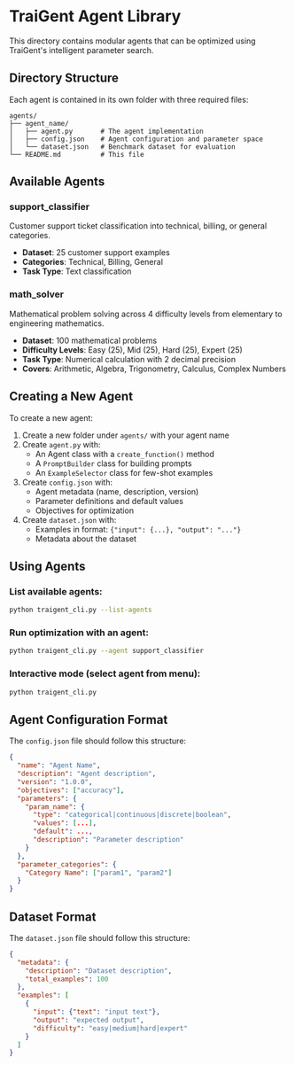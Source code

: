 # TraiGent Agent Library

This directory contains modular agents that can be optimized using TraiGent's intelligent parameter search.

## Directory Structure

Each agent is contained in its own folder with three required files:

```
agents/
├── agent_name/
│   ├── agent.py       # The agent implementation
│   ├── config.json    # Agent configuration and parameter space
│   └── dataset.json   # Benchmark dataset for evaluation
└── README.md          # This file
```

## Available Agents

### support_classifier
Customer support ticket classification into technical, billing, or general categories.
- **Dataset**: 25 customer support examples
- **Categories**: Technical, Billing, General
- **Task Type**: Text classification

### math_solver
Mathematical problem solving across 4 difficulty levels from elementary to engineering mathematics.
- **Dataset**: 100 mathematical problems
- **Difficulty Levels**: Easy (25), Mid (25), Hard (25), Expert (25)
- **Task Type**: Numerical calculation with 2 decimal precision
- **Covers**: Arithmetic, Algebra, Trigonometry, Calculus, Complex Numbers

## Creating a New Agent

To create a new agent:

1. Create a new folder under `agents/` with your agent name
2. Create `agent.py` with:
   - An Agent class with a `create_function()` method
   - A `PromptBuilder` class for building prompts
   - An `ExampleSelector` class for few-shot examples
3. Create `config.json` with:
   - Agent metadata (name, description, version)
   - Parameter definitions and default values
   - Objectives for optimization
4. Create `dataset.json` with:
   - Examples in format: `{"input": {...}, "output": "..."}`
   - Metadata about the dataset

## Using Agents

### List available agents:
```bash
python traigent_cli.py --list-agents
```

### Run optimization with an agent:
```bash
python traigent_cli.py --agent support_classifier
```

### Interactive mode (select agent from menu):
```bash
python traigent_cli.py
```

## Agent Configuration Format

The `config.json` file should follow this structure:

```json
{
  "name": "Agent Name",
  "description": "Agent description",
  "version": "1.0.0",
  "objectives": ["accuracy"],
  "parameters": {
    "param_name": {
      "type": "categorical|continuous|discrete|boolean",
      "values": [...],
      "default": ...,
      "description": "Parameter description"
    }
  },
  "parameter_categories": {
    "Category Name": ["param1", "param2"]
  }
}
```

## Dataset Format

The `dataset.json` file should follow this structure:

```json
{
  "metadata": {
    "description": "Dataset description",
    "total_examples": 100
  },
  "examples": [
    {
      "input": {"text": "input text"},
      "output": "expected output",
      "difficulty": "easy|medium|hard|expert" 
    }
  ]
}
```